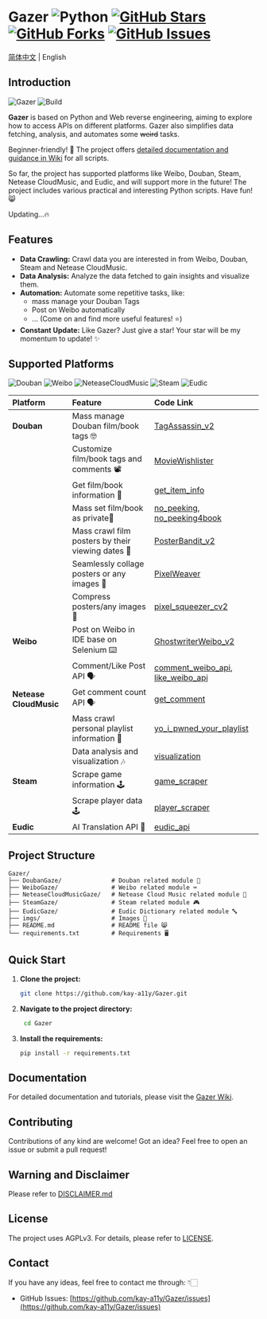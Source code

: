 # Gazer ![Python](https://img.shields.io/badge/Python-rgb(54,110,170)) [![GitHub Stars](https://img.shields.io/github/stars/kay-a11y/Gazer.svg?style=social&label=Star&maxAge=2592000)](https://github.com/kay-a11y/Gazer/stargazers) [![GitHub Forks](https://img.shields.io/github/forks/kay-a11y/Gazer.svg?style=social&label=Fork&maxAge=2592000)](https://github.com/kay-a11y/Gazer/fork) [![GitHub Issues](https://img.shields.io/github/issues/kay-a11y/Gazer.svg)](https://github.com/kay-a11y/Gazer/issues)

[简体中文](README.md) | English

## Introduction

![Gazer](https://img.shields.io/badge/Gazer-v1.0-brightgreen) ![Build](https://img.shields.io/badge/Build-Passing-green)

**Gazer** is based on Python and Web  reverse engineering, aiming to explore how to access APIs on different platforms. Gazer also simplifies data fetching, analysis, and automates some ~~weird~~ tasks.

Beginner-friendly! 🌟 The project offers [detailed documentation and guidance in Wiki](https://github.com/kay-a11y/Gazer/wiki) for all scripts.

So far, the project has supported platforms like Weibo, Douban, Steam, Netease CloudMusic, and Eudic, and will support more in the future! The project includes various practical and interesting Python scripts. Have fun! 😸

Updating...🔥

## Features

*   **Data Crawling:** Crawl data you are interested in from Weibo, Douban, Steam and Netease CloudMusic.
*   **Data Analysis:** Analyze the data fetched to gain insights and visualize them.
*   **Automation:** Automate some repetitive tasks, like:
    *   mass manage your Douban Tags
    *   Post on Weibo automatically
    *   ... (Come on and find more useful features! ⭐)
*   **Constant Update:** Like Gazer? Just give a star! Your star will be my momentum to update! ✨

## Supported Platforms

![Douban](https://img.shields.io/badge/豆瓣-Douban-rgb(34,194,82)) ![Weibo](https://img.shields.io/badge/微博-Weibo-rgb(175,179,65)) ![NeteaseCloudMusic](https://img.shields.io/badge/网易云音乐-NeteaseCloudMusic-rgb(196,68,68)) ![Steam](https://img.shields.io/badge/Steam-rgb(24,51,141)) ![Eudic](https://img.shields.io/badge/欧路词典-Eudic-rgb(36,91,163))

| Platform               | Feature                               | Code Link                                                   |
| :----------------- | :----------------------------------------------------------- | :---------------------------------------------------------------------------------------- |
| **Douban** | Mass manage Douban film/book tags 🤓                           | [TagAssassin_v2](/DoubanGaze/src/API/TagAssassin_v2.py)                                 |
|                    | Customize film/book tags and comments 📽️                              | [MovieWishlister](/DoubanGaze/src/API/MovieWishlister.py)                               |
|                    | Get film/book information 🎫                              | [get_item_info](/DoubanGaze/src/API/get_item_info.py)                               |
|                    | Mass set film/book as private🙊                 | [no_peeking](/DoubanGaze/src/no_peeking.py), [no_peeking4book](/DoubanGaze/src/no_peeking4book.py) |
|                    | Mass crawl film posters by their viewing dates 🧩                  | [PosterBandit_v2](/DoubanGaze/src/PosterBandit_v2.py)                                     |
|                    | Seamlessly collage posters or any images 📌                                   | [PixelWeaver](/DoubanGaze/utils/PixelWeaver.py)                                          |
|                    | Compress posters/any images  📌                                               | [pixel_squeezer_cv2](/DoubanGaze/utils/pixel_squeezer_cv2.py)                            |
| **Weibo**   | Post on Weibo in IDE base on Selenium ⌨️                         | [GhostwriterWeibo_v2](/WeiboGaze/src/GhostwriterWeibo_v2.py)                           |
|                    | Comment/Like Post API 🗣️                                       | [comment_weibo_api](/WeiboGaze/src/API/comment_weibo_api.py), [like_weibo_api](/WeiboGaze/src/API/like_weibo_api.py) |
| **Netease CloudMusic**     | Get comment count API 🗣️                                       | [get_comment](/NeteaseCloudMusicGaze/src/API/get_comment.py)                             |
|                    | Mass crawl personal playlist information 🎼                                       | [yo_i_pwned_your_playlist](/NeteaseCloudMusicGaze/src/yo_i_pwned_your_playlist.py)         |
|                    | Data analysis and visualization 🎶                                           | [visualization](/NeteaseCloudMusicGaze/src/visualization.py)                               |
| **Steam**         | Scrape game information 🕹️                                             | [game_scraper](/SteamGaze/src/game_scraper.py)                                           |
|                    | Scrape player data 🕹️                                             | [player_scraper](/SteamGaze/src/player_scraper.py)                                         |
| **Eudic**       | AI Translation API 🔣                                      | [eudic_api](/EudicGaze/src/eudic_api.py)                                                   |


## Project Structure

```
Gazer/
├── DoubanGaze/              # Douban related module 🫛
├── WeiboGaze/               # Weibo related module ⌨️
├── NeteaseCloudMusicGaze/   # Netease Cloud Music related module 🎵
├── SteamGaze/               # Steam related module 🎮
├── EudicGaze/               # Eudic Dictionary related module 🔤
├── imgs/                    # Images 🧩
├── README.md                # README file 😸
└── requirements.txt         # Requirements 🖥️
```

## Quick Start

1.  **Clone the project:**

    ```bash
    git clone https://github.com/kay-a11y/Gazer.git
    ```

2.  **Navigate to the project directory:**
    ```bash
     cd Gazer
    ```

3.  **Install the requirements:**

    ```bash
    pip install -r requirements.txt
    ```

## Documentation

For detailed documentation and tutorials, please visit the [Gazer Wiki](https://github.com/kay-a11y/Gazer/wiki).

## Contributing

Contributions of any kind are welcome! Got an idea? Feel free to open an issue or submit a pull request!

## **Warning and Disclaimer**

Please refer to [DISCLAIMER.md](DISCLAIMER.md)

## License

The project uses AGPLv3. For details, please refer to [LICENSE](LICENSE).

## Contact

If you have any ideas, feel free to contact me through: 👇🏻

* GitHub Issues: [https://github.com/kay-a11y/Gazer/issues](https://github.com/kay-a11y/Gazer/issues)